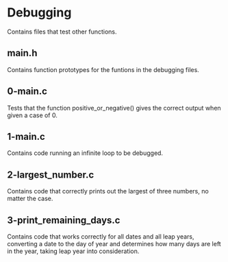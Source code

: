 # Debugging
Contains files that test other functions.

## main.h
Contains function prototypes for the funtions in the debugging files.

## 0-main.c
Tests that the function positive_or_negative() gives the correct output when
given a case of 0.

## 1-main.c
Contains code running an infinite loop to be debugged.

## 2-largest_number.c
Contains code that correctly prints out the largest of three numbers,
no matter the case.

## 3-print_remaining_days.c
Contains code that works correctly for all dates and all leap years,
converting a date to the day of year and determines how many days are
left in the year, taking leap year into consideration.
